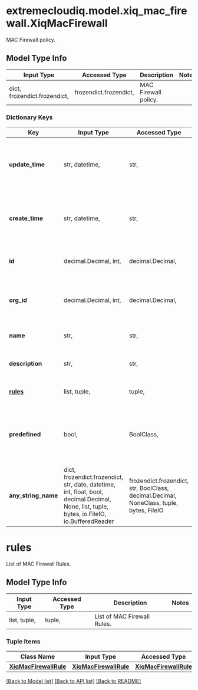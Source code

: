 # extremecloudiq.model.xiq_mac_firewall.XiqMacFirewall

MAC Firewall policy.

## Model Type Info
Input Type | Accessed Type | Description | Notes
------------ | ------------- | ------------- | -------------
dict, frozendict.frozendict,  | frozendict.frozendict,  | MAC Firewall policy. | 

### Dictionary Keys
Key | Input Type | Accessed Type | Description | Notes
------------ | ------------- | ------------- | ------------- | -------------
**update_time** | str, datetime,  | str,  | The last update time | value must conform to RFC-3339 date-time
**create_time** | str, datetime,  | str,  | The create time | value must conform to RFC-3339 date-time
**id** | decimal.Decimal, int,  | decimal.Decimal,  | The unique identifier | value must be a 64 bit integer
**org_id** | decimal.Decimal, int,  | decimal.Decimal,  | The organization identifier, valid when enabling HIQ feature | [optional] value must be a 64 bit integer
**name** | str,  | str,  | The MAC Firewall policy name | [optional] 
**description** | str,  | str,  | The MAC Firewall policy description. | [optional] 
**[rules](#rules)** | list, tuple,  | tuple,  | List of MAC Firewall Rules. | [optional] 
**predefined** | bool,  | BoolClass,  | Flag to describe whether the application is predefined or customized. | [optional] 
**any_string_name** | dict, frozendict.frozendict, str, date, datetime, int, float, bool, decimal.Decimal, None, list, tuple, bytes, io.FileIO, io.BufferedReader | frozendict.frozendict, str, BoolClass, decimal.Decimal, NoneClass, tuple, bytes, FileIO | any string name can be used but the value must be the correct type | [optional]

# rules

List of MAC Firewall Rules.

## Model Type Info
Input Type | Accessed Type | Description | Notes
------------ | ------------- | ------------- | -------------
list, tuple,  | tuple,  | List of MAC Firewall Rules. | 

### Tuple Items
Class Name | Input Type | Accessed Type | Description | Notes
------------- | ------------- | ------------- | ------------- | -------------
[**XiqMacFirewallRule**](XiqMacFirewallRule.md) | [**XiqMacFirewallRule**](XiqMacFirewallRule.md) | [**XiqMacFirewallRule**](XiqMacFirewallRule.md) |  | 

[[Back to Model list]](../../README.md#documentation-for-models) [[Back to API list]](../../README.md#documentation-for-api-endpoints) [[Back to README]](../../README.md)

